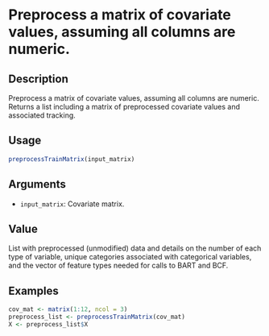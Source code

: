 # Preprocess a matrix of covariate values, assuming all columns are numeric.

## Description

Preprocess a matrix of covariate values, assuming all columns are numeric.
Returns a list including a matrix of preprocessed covariate values and associated tracking.

## Usage

```r
preprocessTrainMatrix(input_matrix)
```

## Arguments

* `input_matrix`: Covariate matrix.

## Value

List with preprocessed (unmodified) data and details on the number of each type
of variable, unique categories associated with categorical variables, and the
vector of feature types needed for calls to BART and BCF.

## Examples

```r
cov_mat <- matrix(1:12, ncol = 3)
preprocess_list <- preprocessTrainMatrix(cov_mat)
X <- preprocess_list$X
```

